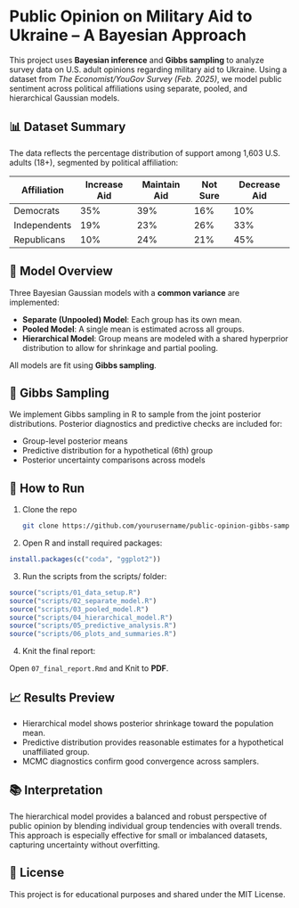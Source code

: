 # Public Opinion on Military Aid to Ukraine – A Bayesian Approach

This project uses **Bayesian inference** and **Gibbs sampling** to analyze survey data on U.S. adult opinions regarding military aid to Ukraine. Using a dataset from *The Economist/YouGov Survey (Feb. 2025)*, we model public sentiment across political affiliations using separate, pooled, and hierarchical Gaussian models.

## 📊 Dataset Summary

The data reflects the percentage distribution of support among 1,603 U.S. adults (18+), segmented by political affiliation:

| Affiliation  | Increase Aid | Maintain Aid | Not Sure | Decrease Aid |
|--------------|--------------|--------------|----------|--------------|
| Democrats    | 35%          | 39%          | 16%      | 10%          |
| Independents | 19%          | 23%          | 26%      | 33%          |
| Republicans  | 10%          | 24%          | 21%      | 45%          |

## 🧠 Model Overview

Three Bayesian Gaussian models with a **common variance** are implemented:

- **Separate (Unpooled) Model**: Each group has its own mean.
- **Pooled Model**: A single mean is estimated across all groups.
- **Hierarchical Model**: Group means are modeled with a shared hyperprior distribution to allow for shrinkage and partial pooling.

All models are fit using **Gibbs sampling**.

## 🔁 Gibbs Sampling

We implement Gibbs sampling in R to sample from the joint posterior distributions. Posterior diagnostics and predictive checks are included for:

- Group-level posterior means
- Predictive distribution for a hypothetical (6th) group
- Posterior uncertainty comparisons across models


## 🚀 How to Run

1. Clone the repo  
   ```bash
   git clone https://github.com/yourusername/public-opinion-gibbs-sampling-model.git
   ```

2. Open R and install required packages:
  ```R
  install.packages(c("coda", "ggplot2"))
  ```

3. Run the scripts from the scripts/ folder:

  ```R
  source("scripts/01_data_setup.R")
  source("scripts/02_separate_model.R")
  source("scripts/03_pooled_model.R")
  source("scripts/04_hierarchical_model.R")
  source("scripts/05_predictive_analysis.R")
  source("scripts/06_plots_and_summaries.R")
  ```

4. Knit the final report:

Open `07_final_report.Rmd` and Knit to **PDF**.

## 📈 Results Preview

- Hierarchical model shows posterior shrinkage toward the population mean.
- Predictive distribution provides reasonable estimates for a hypothetical unaffiliated group.
- MCMC diagnostics confirm good convergence across samplers.

## 📚 Interpretation

The hierarchical model provides a balanced and robust perspective of public opinion by blending individual group tendencies with overall trends.
This approach is especially effective for small or imbalanced datasets, capturing uncertainty without overfitting.

## 📝 License

This project is for educational purposes and shared under the MIT License.
